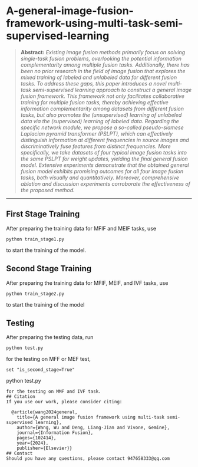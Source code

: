 # A-general-image-fusion-framework-using-multi-task-semi-supervised-learning
> **Abstract:** *Existing image fusion methods primarily focus on solving single-task fusion problems, overlooking the potential
information complementarity among multiple fusion tasks. Additionally, there has been no prior research in
the field of image fusion that explores the mixed training of labeled and unlabeled data for different fusion
tasks. To address these gaps, this paper introduces a novel multi-task semi-supervised learning approach to
construct a general image fusion framework. This framework not only facilitates collaborative training for
multiple fusion tasks, thereby achieving effective information complementarity among datasets from different
fusion tasks, but also promotes the (unsupervised) learning of unlabeled data via the (supervised) learning
of labeled data. Regarding the specific network module, we propose a so-called pseudo-siamese Laplacian
pyramid transformer (PSLPT), which can effectively distinguish information at different frequencies in source
images and discriminatively fuse features from distinct frequencies. More specifically, we take datasets of
four typical image fusion tasks into the same PSLPT for weight updates, yielding the final general fusion
model. Extensive experiments demonstrate that the obtained general fusion model exhibits promising outcomes
for all four image fusion tasks, both visually and quantitatively. Moreover, comprehensive ablation and
discussion experiments corroborate the effectiveness of the proposed method.* 
<hr />


## First Stage Training

After preparing the training data for MFIF and MEIF tasks, use 
```
python train_stage1.py
```
to start the training of the model.

## Second Stage Training

After preparing the training data for MFIF, MEIF, and IVF tasks, use 
```
python train_stage2.py
```
to start the training of the model

## Testing

After preparing the testing data, run 
```
python test.py
```
for the testing on MFF or MEF test,
```
set "is_second_stage=True"
```
python test.py
```
for the testing on MMF and IVF task.
## Citation
If you use our work, please consider citing:

  @article{wang2024general,
    title={A general image fusion framework using multi-task semi-supervised learning},
    author={Wang, Wu and Deng, Liang-Jian and Vivone, Gemine},
    journal={Information Fusion},
    pages={102414},
    year={2024},
    publisher={Elsevier}}
## Contact
Should you have any questions, please contact 947658333@qq.com
